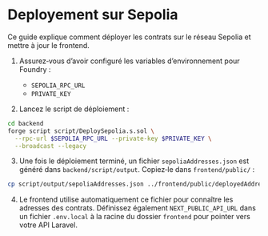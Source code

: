 # Deployement sur Sepolia

Ce guide explique comment déployer les contrats sur le réseau Sepolia et mettre à jour le frontend.

1. Assurez‑vous d’avoir configuré les variables d’environnement pour Foundry :
   - `SEPOLIA_RPC_URL`
   - `PRIVATE_KEY`

2. Lancez le script de déploiement :

```bash
cd backend
forge script script/DeploySepolia.s.sol \
  --rpc-url $SEPOLIA_RPC_URL --private-key $PRIVATE_KEY \
  --broadcast --legacy
```

3. Une fois le déploiement terminé, un fichier `sepoliaAddresses.json` est généré dans `backend/script/output`. Copiez‑le dans `frontend/public/` :

```bash
cp script/output/sepoliaAddresses.json ../frontend/public/deployedAddresses.json
```

4. Le frontend utilise automatiquement ce fichier pour connaître les adresses des contrats. Définissez également `NEXT_PUBLIC_API_URL` dans un fichier `.env.local` à la racine du dossier `frontend` pour pointer vers votre API Laravel.
